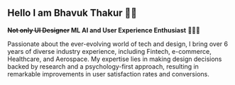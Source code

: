 ## Hello I am Bhavuk Thakur 👋🏻 
**~~Not only UI Designer~~ ML AI and User Experience Enthusiast** 👨🏼‍💻

Passionate about the ever-evolving world of tech and design, I bring over 6 years of diverse industry
experience, including Fintech, e-commerce, Healthcare, and Aerospace. My expertise lies in making
design decisions backed by research and a psychology-first approach, resulting in remarkable
improvements in user satisfaction rates and conversions.

<!--
**bhavukthakur25/bhavukthakur25** is a ✨ _special_ ✨ repository because its `README.md` (this file) appears on your GitHub profile.

Here are some ideas to get you started:

- 🔭 I’m currently working on ...
- 🌱 I’m currently learning ...
- 👯 I’m looking to collaborate on ...
- 🤔 I’m looking for help with ...
- 💬 Ask me about ...
- 📫 How to reach me: ...
- 😄 Pronouns: ...
- ⚡ Fun fact: ...
-->
